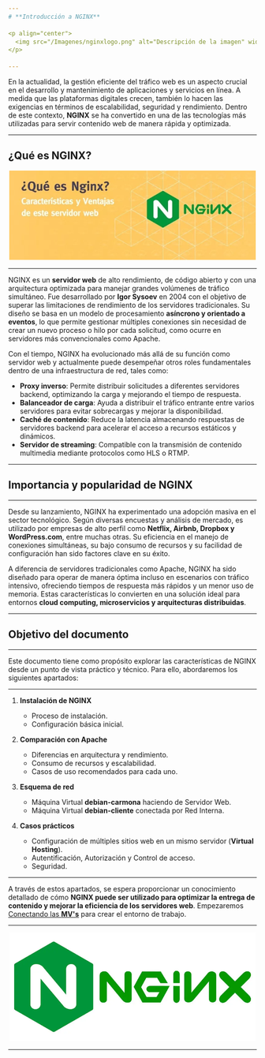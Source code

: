 ```yaml
---
# **Introducción a NGINX**  

<p align="center">
  <img src="/Imagenes/nginxlogo.png" alt="Descripción de la imagen" width="500"/>
</p> 

---
```

En la actualidad, la gestión eficiente del tráfico web es un aspecto crucial en el desarrollo y mantenimiento de aplicaciones y servicios en línea. A medida que las plataformas digitales crecen, también lo hacen las exigencias en términos de escalabilidad, seguridad y rendimiento. Dentro de este contexto, **NGINX** se ha convertido en una de las tecnologías más utilizadas para servir contenido web de manera rápida y optimizada.

---
## **¿Qué es NGINX?**  

<p align="center">
  <img src="/Imagenes/nginx2.jpg" alt="Descripción de la imagen" width="500"/>
</p> 

---
NGINX es un **servidor web** de alto rendimiento, de código abierto y con una arquitectura optimizada para manejar grandes volúmenes de tráfico simultáneo. Fue desarrollado por **Igor Sysoev** en 2004 con el objetivo de superar las limitaciones de rendimiento de los servidores tradicionales. Su diseño se basa en un modelo de procesamiento **asíncrono y orientado a eventos**, lo que permite gestionar múltiples conexiones sin necesidad de crear un nuevo proceso o hilo por cada solicitud, como ocurre en servidores más convencionales como Apache.  

Con el tiempo, NGINX ha evolucionado más allá de su función como servidor web y actualmente puede desempeñar otros roles fundamentales dentro de una infraestructura de red, tales como:  

- **Proxy inverso**: Permite distribuir solicitudes a diferentes servidores backend, optimizando la carga y mejorando el tiempo de respuesta.  
- **Balanceador de carga**: Ayuda a distribuir el tráfico entrante entre varios servidores para evitar sobrecargas y mejorar la disponibilidad.  
- **Caché de contenido**: Reduce la latencia almacenando respuestas de servidores backend para acelerar el acceso a recursos estáticos y dinámicos.  
- **Servidor de streaming**: Compatible con la transmisión de contenido multimedia mediante protocolos como HLS o RTMP.  

---
## **Importancia y popularidad de NGINX**  

---
Desde su lanzamiento, NGINX ha experimentado una adopción masiva en el sector tecnológico. Según diversas encuestas y análisis de mercado, es utilizado por empresas de alto perfil como **Netflix, Airbnb, Dropbox y WordPress.com**, entre muchas otras. Su eficiencia en el manejo de conexiones simultáneas, su bajo consumo de recursos y su facilidad de configuración han sido factores clave en su éxito.  

A diferencia de servidores tradicionales como Apache, NGINX ha sido diseñado para operar de manera óptima incluso en escenarios con tráfico intensivo, ofreciendo tiempos de respuesta más rápidos y un menor uso de memoria. Estas características lo convierten en una solución ideal para entornos **cloud computing, microservicios y arquitecturas distribuidas**.  

---
## **Objetivo del documento**  

---
Este documento tiene como propósito explorar las características de NGINX desde un punto de vista práctico y técnico. Para ello, abordaremos los siguientes apartados:  

---
1. **Instalación de NGINX**  

   - Proceso de instalación.  
   - Configuración básica inicial.  

2. **Comparación con Apache**  

   - Diferencias en arquitectura y rendimiento.  
   - Consumo de recursos y escalabilidad.  
   - Casos de uso recomendados para cada uno.  

3. **Esquema de red**  

   - Máquina Virtual **debian-carmona** haciendo de Servidor Web.
   - Máquina Virtual **debian-cliente** conectada por Red Interna.
   
4. **Casos prácticos**  

   - Configuración de múltiples sitios web en un mismo servidor (**Virtual Hosting**).  
   - Autentificación, Autorización y Control de acceso.  
   - Seguridad.  

 

---
A través de estos apartados, se espera proporcionar un conocimiento detallado de cómo **NGINX puede ser utilizado para optimizar la entrega de contenido y mejorar la eficiencia de los servidores web**. Empezaremos [Conectando las **MV's**](Esquema-de-Red.md) para crear el entorno de trabajo.

---
<p align="center">
  <img src="/Imagenes/Nginx.png" alt="Descripción de la imagen" width="500"/>
</p> 

---
